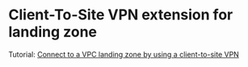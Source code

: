 # Client-To-Site VPN extension for landing zone

Tutorial: [Connect to a VPC landing zone by using a client-to-site VPN](https://cloud.ibm.com/docs/secure-infrastructure-vpc?topic=secure-infrastructure-vpc-connect-landingzone-client-vpn)
